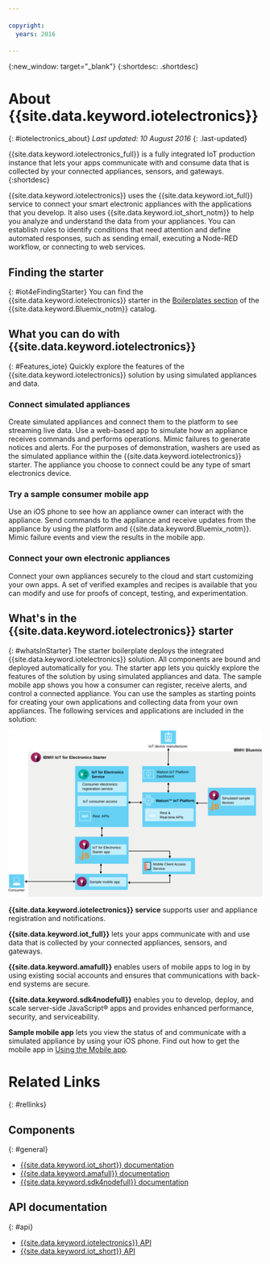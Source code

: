 ```yaml
---

copyright:
  years: 2016

---
```


{:new_window: target="_blank"}
{:shortdesc: .shortdesc}

# About {{site.data.keyword.iotelectronics}}
{: #iotelectronics_about}
*Last updated: 10 August 2016*
{: .last-updated}

{{site.data.keyword.iotelectronics_full}} is a fully integrated IoT production instance that lets your apps communicate with and consume data that is collected by your connected appliances, sensors, and gateways.
{:shortdesc}

{{site.data.keyword.iotelectronics}} uses the {{site.data.keyword.iot_full}} service to connect your smart electronic appliances with the applications that you develop. It also uses {{site.data.keyword.iot_short_notm}} to help you analyze and understand the data from your appliances. You can establish rules to identify conditions that need attention and define automated responses, such as sending email, executing a Node-RED workflow, or connecting to web services.  

## Finding the starter
{: #iot4eFindingStarter}
You can find the {{site.data.keyword.iotelectronics}} starter in the [Boilerplates section](https://console.{DomainName}/catalog/starters/iot-for-electronics-starter/) of the {{site.data.keyword.Bluemix_notm}} catalog.  

## What you can do with {{site.data.keyword.iotelectronics}}
{: #Features_iote}
Quickly explore the features of the {{site.data.keyword.iotelectronics}} solution by using simulated appliances and data.

### Connect simulated appliances
Create simulated appliances and connect them to the platform to see streaming live data. Use a web-based app to simulate how an appliance receives commands and performs operations. Mimic failures to generate notices and alerts. For the purposes of demonstration, washers are used as the simulated appliance within the {{site.data.keyword.iotelectronics}} starter. The appliance you choose to connect could be any type of smart electronics device.  

### Try a sample consumer mobile app
Use an iOS phone to see how an appliance owner can interact with the appliance. Send commands to the appliance and receive updates from the appliance by using the platform and {{site.data.keyword.Bluemix_notm}}. Mimic failure events and view the results in the mobile app.

### Connect your own electronic appliances
Connect your own appliances securely to the cloud and start customizing your own apps. A set of verified examples and recipes is available that you can modify and use for proofs of concept, testing, and experimentation.

## What's in the {{site.data.keyword.iotelectronics}} starter
{: #whatsInStarter}
The starter boilerplate deploys the integrated {{site.data.keyword.iotelectronics}} solution.  All components are bound and deployed automatically for you. The starter app lets you quickly explore the features of the solution by using simulated appliances and data. The sample mobile app shows you how a consumer can register, receive alerts, and control a connected appliance. You can use the samples as starting points for creating your own applications and collecting data from your own appliances. The following services and applications are included in the solution:

![{{site.data.keyword.iotelectronics}} Architecture](images/IoT4E_architecture.svg "{{site.data.keyword.iotelectronics}} architecture")

**{{site.data.keyword.iotelectronics}} service** supports user and appliance registration and notifications.

**{{site.data.keyword.iot_full}}** lets your apps communicate with and use data that is collected by your connected appliances, sensors, and gateways.

<!-- **{{site.data.keyword.iotrtinsights_full}}** enables you to enrich and monitor data from your appliances, visualize what's happening now, and respond to emerging conditions by using automated actions. -->

**{{site.data.keyword.amafull}}** enables users of mobile apps to log in by using existing social accounts and ensures that communications with back-end systems are secure.

**{{site.data.keyword.sdk4nodefull}}** enables you to develop, deploy, and scale server-side JavaScript&reg; apps and provides enhanced performance, security, and serviceability.

**Sample mobile app** lets you view the status of and communicate with a simulated appliance by using your iOS phone. Find out how to get the mobile app in [Using the Mobile app](iotelectronics_config_mobile.html).

# Related Links
{: #rellinks}
## Components
{: #general}
* [{{site.data.keyword.iot_short}} documentation](https://new-console.ng.bluemix.net/docs/services/IoT/index.html#gettingstartedtemplate)
* [{{site.data.keyword.amafull}} documentation](https://new-console.ng.bluemix.net/docs/services/mobileaccess/index.html)
* [{{site.data.keyword.sdk4nodefull}} documentation](https://new-console.ng.bluemix.net/docs/runtimes/nodejs/index.html#nodejs_runtime)


## API documentation
{: #api}
*  [{{site.data.keyword.iotelectronics}} API](http://ibmiotforelectronics.mybluemix.net/public/iot4eregistrationapi.html)  
*  [{{site.data.keyword.iot_short}} API](https://developer.ibm.com/iotfoundation/recipes/api-documentation/)
